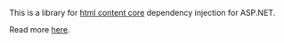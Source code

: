 This is a library for 
[html content core](https://github.com/Arnab-Developer/ArnabDeveloper.HtmlContent.Core) 
dependency injection for ASP.NET.

Read more [here](https://github.com/Arnab-Developer/Arc.HtmlContent.DI/blob/main/README.md).